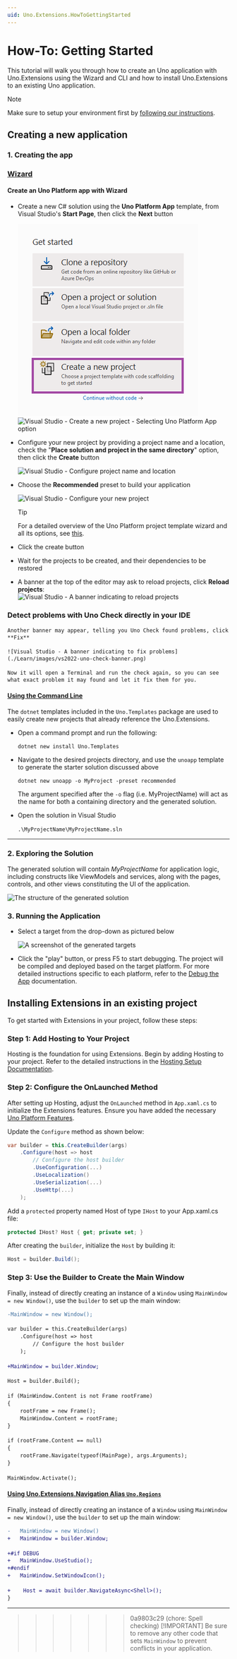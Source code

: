 ```yaml
---
uid: Uno.Extensions.HowToGettingStarted
---
```

# How-To: Getting Started

This tutorial will walk you through how to create an Uno application with Uno.Extensions using the Wizard and CLI and how to install Uno.Extensions to an existing Uno application.

> [!NOTE]
> Make sure to setup your environment first by [following our instructions](xref:Uno.GetStarted.vs2022).

## Creating a new application

### 1. Creating the app

### [Wizard](#tab/wizard)

#### Create an Uno Platform app with Wizard

* Create a new C# solution using the **Uno Platform App** template, from Visual Studio's **Start Page**, then click the **Next** button

    ![Visual Studio - Get started - Selecting `create a new project` option](./Learn/images/newproject1.png)
    ![Visual Studio - Create a new project - Selecting `Uno Platform App` option](./Learn/images/newproject2.png)

* Configure your new project by providing a project name and a location, check the "**Place solution and project in the same directory**" option, then click the **Create** button

    ![Visual Studio - Configure project name and location](./Learn/images/configure-new-unoplatform-app.png)

* Choose the **Recommended** preset to build your application

    ![Visual Studio - Configure your new project](./Learn/images/intro.png)

    > [!TIP]
    > For a detailed overview of the Uno Platform project template wizard and all its options, see [this](xref:Uno.GettingStarted.UsingWizard).

* Click the create button

* Wait for the projects to be created, and their dependencies to be restored

* A banner at the top of the editor may ask to reload projects, click **Reload projects**:  
    ![Visual Studio - A banner indicating to reload projects](./Learn/images/vs2022-project-reload.png)

### Detect problems with Uno Check directly in your IDE

    Another banner may appear, telling you Uno Check found problems, click **Fix**

    ![Visual Studio - A banner indicating to fix problems](./Learn/images/vs2022-uno-check-banner.png)

    Now it will open a Terminal and run the check again, so you can see what exact problem it may found and let it fix them for you.

#### [Using the Command Line](#tab/cli)

The `dotnet` templates included in the `Uno.Templates` package are used to easily create new projects that already reference the Uno.Extensions.

* Open a command prompt and run the following:

    ```dotnetcli
    dotnet new install Uno.Templates
    ```

* Navigate to the desired projects directory, and use the `unoapp` template to generate the starter solution discussed above

    ```dotnetcli
    dotnet new unoapp -o MyProject -preset recommended
    ```

    The argument specified after the `-o` flag (i.e. MyProjectName) will act as the name for both a containing directory and the generated solution.

* Open the solution in Visual Studio

    `.\MyProjectName\MyProjectName.sln`

---

### 2. Exploring the Solution

The generated solution will contain *MyProjectName* for application logic, including constructs like ViewModels and services, along with the pages, controls, and other views constituting the UI of the application.

![The structure of the generated solution](./Learn/images/ProjectStructure-min.png)

### 3. Running the Application

* Select a target from the drop-down as pictured below

    ![A screenshot of the generated targets](./Learn/images/GeneratedTargets-min.png)

* Click the "play" button, or press F5 to start debugging. The project will be compiled and deployed based on the target platform. For more detailed instructions specific to each platform, refer to the [Debug the App](xref:Uno.GettingStarted.CreateAnApp.VS2022#debug-the-app) documentation.

## Installing Extensions in an existing project

To get started with Extensions in your project, follow these steps:

### Step 1: Add Hosting to Your Project

Hosting is the foundation for using Extensions. Begin by adding Hosting to your project. Refer to the detailed instructions in the [Hosting Setup Documentation](xref:Uno.Extensions.Hosting.HowToHostingSetup).

### Step 2: Configure the OnLaunched Method

After setting up Hosting, adjust the `OnLaunched` method in `App.xaml.cs` to initialize the Extensions features. Ensure you have added the necessary [Uno Platform Features](xref:Uno.Features.Uno.Sdk#uno-platform-features).

Update the `Configure` method as shown below:

```csharp
var builder = this.CreateBuilder(args)
    .Configure(host => host
        // Configure the host builder
        .UseConfiguration(...)
        .UseLocalization()
        .UseSerialization(...)
        .UseHttp(...)
    );
```

Add a `protected` property named Host of type `IHost` to your App.xaml.cs file:

```csharp
protected IHost? Host { get; private set; }
```

After creating the `builder`, initialize the `Host` by building it:

```csharp
Host = builder.Build();
```

### Step 3: Use the Builder to Create the Main Window

Finally, instead of directly creating an instance of a `Window` using `MainWindow = new Window()`, use the `builder` to set up the main window:

```diff
-MainWindow = new Window();

var builder = this.CreateBuilder(args)
    .Configure(host => host
        // Configure the host builder
    );

+MainWindow = builder.Window;

Host = builder.Build();

if (MainWindow.Content is not Frame rootFrame)
{
    rootFrame = new Frame();
    MainWindow.Content = rootFrame;
}

if (rootFrame.Content == null)
{
    rootFrame.Navigate(typeof(MainPage), args.Arguments);
}

MainWindow.Activate();
```

#### [Using Uno.Extensions.Navigation Alias `Uno.Regions`](#tab/uno-extensions-navigation)

Finally, instead of directly creating an instance of a `Window` using `MainWindow = new Window()`, use the `builder` to set up the main window:

```diff
-   MainWindow = new Window()
+   MainWindow = builder.Window;

+#if DEBUG
+   MainWindow.UseStudio();
+#endif
+   MainWindow.SetWindowIcon();

+    Host = await builder.NavigateAsync<Shell>();
}
```

---

>>>>>>> 0a9803c29 (chore: Spell checking)
> [!IMPORTANT]
> Be sure to remove any other code that sets `MainWindow` to prevent conflicts in your application.

